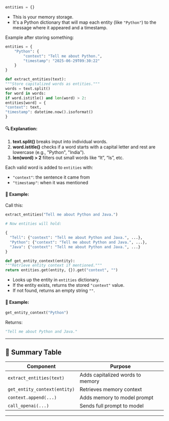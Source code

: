 ```python
entities = {}

```


- This is your memory storage.
- It's a Python dictionary that will map each entity (like `"Python"`) to the message where it appeared and a timestamp.

Example after storing something:
```python
entities = {
    "Python": {
        "context": "Tell me about Python.",
        "timestamp": "2025-06-29T09:30:22"
    }
}
```

```python
def extract_entities(text):
"""Store capitalized words as entities."""
words = text.split()
for word in words:
if word.istitle() and len(word) > 2:
entities[word] = {
"context": text,
"timestamp": datetime.now().isoformat()
}
```


#### 🔍 Explanation:

1. **text.split()** breaks input into individual words.
2. **word.istitle()** checks if a word starts with a capital letter and rest are lowercase (e.g., "Python", "India").
3. **len(word) > 2** filters out small words like “It”, “Is”, etc.

Each valid word is added to `entities` with:
- `"context"`: the sentence it came from
- `"timestamp"`: when it was mentioned

#### 🧪 Example:

Call this:
```python
extract_entities("Tell me about Python and Java.")

# Now entities will hold:

{
  "Tell": {"context": "Tell me about Python and Java.", ...},
  "Python": {"context": "Tell me about Python and Java.", ...},
  "Java": {"context": "Tell me about Python and Java.", ...}
}

```

```python
def get_entity_context(entity):
"""Retrieve entity context if mentioned."""
return entities.get(entity, {}).get("context", "")
```


- Looks up the entity in `entities` dictionary.
- If the entity exists, returns the stored `"context"` value.
- If not found, returns an empty string `""`.

#### 🧪 Example:
```python
get_entity_context("Python")
```

Returns:
```python
"Tell me about Python and Java."
```

---

## 🔄 Summary Table

| Component        | Purpose                                       |
|------------------|-----------------------------------------------|
| `extract_entities(text)` | Adds capitalized words to memory |
| `get_entity_context(entity)` | Retrieves memory context |
| `context.append(...)` | Adds memory to model prompt |
| `call_openai(...)` | Sends full prompt to model |

---